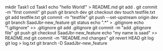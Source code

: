 mkdir Task1
cd Task1
echo "hello World!" > README.md
git add .
git commit -m "first commit"
git push
git branch dev
git checkout dev
touch testfile.txt
git add testfile.txt
git commit -m "testfile"
git push --set-upstream origin dev
git branch SaadJbr-new_feature
git status
echo ".*" > .gitignore
echo "!.gitignore" >> .gitignore
git add .gitignore
git commit -m "add .gitignore file"
git push
git checkout SaadJbr-new_feature
echo "my name is saad" >> README.md
git commit -m "README.md changes"
git revert HEAD
git log
git log > log.txt
git branch -D SaadJbr-new_feature